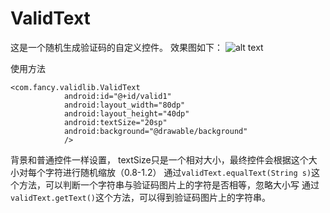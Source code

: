 # ValidText
这是一个随机生成验证码的自定义控件。
效果图如下：
![alt text](https://github.com/sunflowerseat/ValidText/blob/master/preview/validActivity.png "Title")

使用方法
```
<com.fancy.validlib.ValidText
            android:id="@+id/valid1"
            android:layout_width="80dp"
            android:layout_height="40dp"
            android:textSize="20sp"
            android:background="@drawable/background"
            />
```
背景和普通控件一样设置，
textSize只是一个相对大小，最终控件会根据这个大小对每个字符进行随机缩放（0.8-1.2）
通过`validText.equalText(String s)`这个方法，可以判断一个字符串与验证码图片上的字符是否相等，忽略大小写
通过`validText.getText()`这个方法，可以得到验证码图片上的字符串。